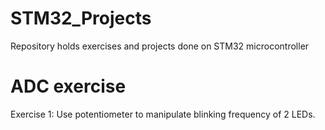 # STM32_Projects
Repository holds exercises and projects done on STM32 microcontroller

# ADC exercise
Exercise 1: Use potentiometer to manipulate blinking frequency of 2 LEDs. 
